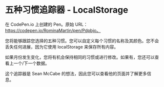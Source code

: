 # 五种习惯追踪器 - LocalStorage
在 CodePen.io 上创建的 Pen。原始 URL：https://codepen.io/RominaMartin/pen/Pdpbjo。

您将能够跟踪您选择的五种习惯。您可以自定义每个习惯的名称及其颜色。您不会丢失任何进展，因为它使用 localStorage 来保存所有内容。

如果月份发生变化，您将有机会保持相同的习惯或进行修改。如果有，您还可以查看上一个/下一个数据。

这个追踪器是 Sean McCabe 的想法，因此您可以查看他的页面并了解更多信息。
